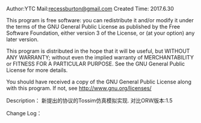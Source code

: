 Author:YTC
Mail:recessburton@gmail.com
Created Time: 2017.6.30

This program is free software: you can redistribute it and/or modify
it under the terms of the GNU General Public License as published by
the Free Software Foundation, either version 3 of the License, or
(at your option) any later version.

This program is distributed in the hope that it will be useful,
but WITHOUT ANY WARRANTY; without even the implied warranty of
MERCHANTABILITY or FITNESS FOR A PARTICULAR PURPOSE.  See the
GNU General Public License for more details.

You should have received a copy of the GNU General Public License
along with this program.  If not, see <http://www.gnu.org/licenses/>

Description：
	新提出的协议的Tossim仿真模拟实现.
	对比ORW版本:1.5

Change Log：
